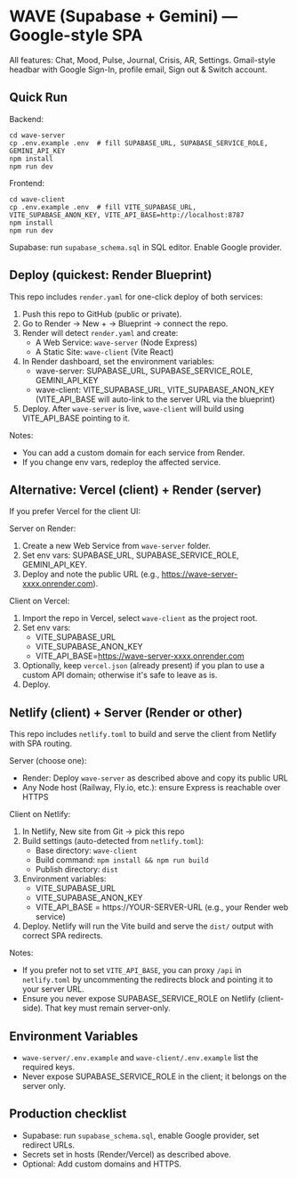 # WAVE (Supabase + Gemini) — Google-style SPA

All features: Chat, Mood, Pulse, Journal, Crisis, AR, Settings.
Gmail-style headbar with Google Sign-In, profile email, Sign out & Switch account.

## Quick Run
Backend:
```
cd wave-server
cp .env.example .env  # fill SUPABASE_URL, SUPABASE_SERVICE_ROLE, GEMINI_API_KEY
npm install
npm run dev
```

Frontend:
```
cd wave-client
cp .env.example .env  # fill VITE_SUPABASE_URL, VITE_SUPABASE_ANON_KEY, VITE_API_BASE=http://localhost:8787
npm install
npm run dev
```

Supabase: run `supabase_schema.sql` in SQL editor. Enable Google provider.

## Deploy (quickest: Render Blueprint)

This repo includes `render.yaml` for one-click deploy of both services:

1) Push this repo to GitHub (public or private).
2) Go to Render -> New + -> Blueprint -> connect the repo.
3) Render will detect `render.yaml` and create:
	- A Web Service: `wave-server` (Node Express)
	- A Static Site: `wave-client` (Vite React)
4) In Render dashboard, set the environment variables:
	- wave-server: SUPABASE_URL, SUPABASE_SERVICE_ROLE, GEMINI_API_KEY
	- wave-client: VITE_SUPABASE_URL, VITE_SUPABASE_ANON_KEY
	  (VITE_API_BASE will auto-link to the server URL via the blueprint)
5) Deploy. After `wave-server` is live, `wave-client` will build using VITE_API_BASE pointing to it.

Notes:
- You can add a custom domain for each service from Render.
- If you change env vars, redeploy the affected service.

## Alternative: Vercel (client) + Render (server)

If you prefer Vercel for the client UI:

Server on Render:
1) Create a new Web Service from `wave-server` folder.
2) Set env vars: SUPABASE_URL, SUPABASE_SERVICE_ROLE, GEMINI_API_KEY.
3) Deploy and note the public URL (e.g., https://wave-server-xxxx.onrender.com).

Client on Vercel:
1) Import the repo in Vercel, select `wave-client` as the project root.
2) Set env vars:
	- VITE_SUPABASE_URL
	- VITE_SUPABASE_ANON_KEY
	- VITE_API_BASE=https://wave-server-xxxx.onrender.com
3) Optionally, keep `vercel.json` (already present) if you plan to use a custom API domain; otherwise it's safe to leave as is.
4) Deploy.

## Netlify (client) + Server (Render or other)

This repo includes `netlify.toml` to build and serve the client from Netlify with SPA routing.

Server (choose one):
- Render: Deploy `wave-server` as described above and copy its public URL
- Any Node host (Railway, Fly.io, etc.): ensure Express is reachable over HTTPS

Client on Netlify:
1) In Netlify, New site from Git → pick this repo
2) Build settings (auto-detected from `netlify.toml`):
	- Base directory: `wave-client`
	- Build command: `npm install && npm run build`
	- Publish directory: `dist`
3) Environment variables:
	- VITE_SUPABASE_URL
	- VITE_SUPABASE_ANON_KEY
	- VITE_API_BASE = https://YOUR-SERVER-URL (e.g., your Render web service)
4) Deploy. Netlify will run the Vite build and serve the `dist/` output with correct SPA redirects.

Notes:
- If you prefer not to set `VITE_API_BASE`, you can proxy `/api` in `netlify.toml` by uncommenting the redirects block and pointing it to your server URL.
- Ensure you never expose SUPABASE_SERVICE_ROLE on Netlify (client-side). That key must remain server-only.

## Environment Variables

- `wave-server/.env.example` and `wave-client/.env.example` list the required keys.
- Never expose SUPABASE_SERVICE_ROLE in the client; it belongs on the server only.

## Production checklist

- Supabase: run `supabase_schema.sql`, enable Google provider, set redirect URLs.
- Secrets set in hosts (Render/Vercel) as described above.
- Optional: Add custom domains and HTTPS.
